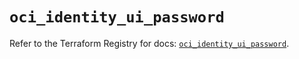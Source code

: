 # `oci_identity_ui_password`

Refer to the Terraform Registry for docs: [`oci_identity_ui_password`](https://registry.terraform.io/providers/oracle/oci/7.19.0/docs/resources/identity_ui_password).
